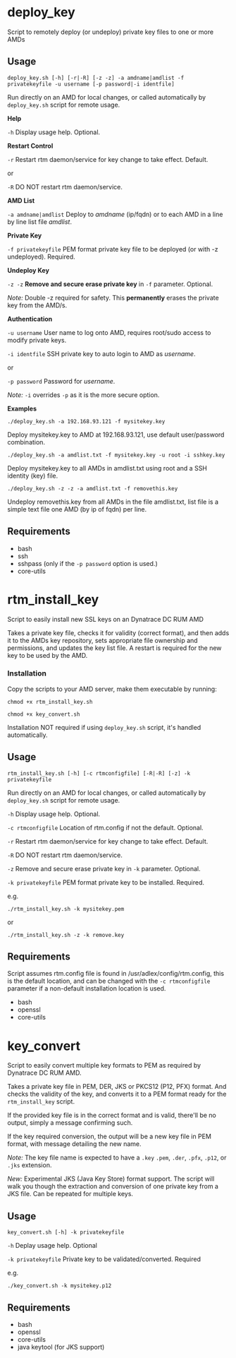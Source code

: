 # deploy_key
Script to remotely deploy (or undeploy) private key files to one or more AMDs

## Usage
`deploy_key.sh [-h] [-r|-R] [-z -z] -a amdname|amdlist -f privatekeyfile -u username [-p password|-i identfile]`

Run directly on an AMD for local changes, or called automatically by `deploy_key.sh` script for remote usage.



**Help**

`-h` Display usage help. Optional.



**Restart Control**

`-r` Restart rtm daemon/service for key change to take effect. Default.

or

`-R` DO NOT restart rtm daemon/service.



**AMD List**

`-a amdname|amdlist` Deploy to _amdname_ (ip/fqdn) or to each AMD in a line by line list file _amdlist_.



**Private Key**

`-f privatekeyfile`	PEM format private key file to be deployed (or with -z undeployed). Required.



**Undeploy Key**

`-z -z` **Remove and secure erase private key** in `-f` parameter. Optional. 

_Note:_ Double -z required for safety. This **permanently** erases the private key from the AMD/s.



**Authentication**

`-u username` User name to log onto AMD, requires root/sudo access to modify private keys.

`-i identfile` SSH private key to auto login to AMD as _username_.

or

`-p password` Password for _username_.

_Note:_ `-i` overrides `-p` as it is the more secure option.



**Examples**

`./deploy_key.sh -a 192.168.93.121 -f mysitekey.key`

Deploy mysitekey.key to AMD at 192.168.93.121, use default user/password combination.

`./deploy_key.sh -a amdlist.txt -f mysitekey.key -u root -i sshkey.key`

Deploy mysitekey.key to all AMDs in amdlist.txt using root and a SSH identity (key) file.

`./deploy_key.sh -z -z -a amdlist.txt -f removethis.key`

Undeploy removethis.key from all AMDs in the file amdlist.txt, list file is a simple text file one AMD (by ip of fqdn) per line.



## Requirements

* bash
* ssh
* sshpass (only if the `-p password` option is used.)
* core-utils





# rtm_install_key
Script to easily install new SSL keys on an Dynatrace DC RUM AMD

Takes a private key file, checks it for validity (correct format), and then adds it to the AMDs key repository, sets appropriate file ownership and permissions, and updates the key list file.
A restart is required for the new key to be used by the AMD.



### Installation
Copy the scripts to your AMD server, make them executable by running:

`chmod +x rtm_install_key.sh`

`chmod +x key_convert.sh`



Installation NOT required if using `deploy_key.sh` script, it's handled automatically.



## Usage
`rtm_install_key.sh [-h] [-c rtmconfigfile] [-R|-R] [-z] -k privatekeyfile`

Run directly on an AMD for local changes, or called automatically by `deploy_key.sh` script for remote usage.



`-h` Display usage help. Optional.

`-c rtmconfigfile` Location of rtm.config if not the default. Optional.

`-r` Restart rtm daemon/service for key change to take effect. Default.

`-R` DO NOT restart rtm daemon/service.

`-z` Remove and secure erase private key in `-k` parameter. Optional.

`-k privatekeyfile`	PEM format private key to be installed. Required.



e.g.

`./rtm_install_key.sh -k mysitekey.pem`

or

`./rtm_install_key.sh -z -k remove.key`



## Requirements
Script assumes rtm.config file is found in /usr/adlex/config/rtm.config, this is the default location, and can be changed with the `-c rtmconfigfile` parameter if a non-default installation location is used.

* bash
* openssl
* core-utils


# key_convert
Script to easily convert multiple key formats to PEM as required by Dynatrace DC RUM AMD.

Takes a private key file in PEM, DER, JKS or PKCS12 (P12, PFX) format. And checks the validity of the key, and converts it to a PEM format ready for the `rtm_install_key` script.

If the provided key file is in the correct format and is valid, there'll be no output, simply a message confirming such.

If the key required conversion, the output will be a new key file in PEM format, with message detailing the new name.

_Note:_ The key file name is expected to have a `.key` `.pem`, `.der`, `.pfx`, `.p12`, or `.jks` extension.

*New:* Experimental JKS (Java Key Store) format support. The script will walk you though the extraction and conversion of one private key from a JKS file. Can be repeated for multiple keys.



## Usage
`key_convert.sh [-h] -k privatekeyfile`

`-h` Deplay usage help. Optional

`-k privatekeyfile` Private key to be validated/converted. Required

e.g.

`./key_convert.sh -k mysitekey.p12`


## Requirements

* bash
* openssl
* core-utils
* java keytool (for JKS support)

 
